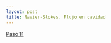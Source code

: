 ```yaml
---
layout: post
title: Navier-Stokes. Flujo en cavidad
---
```


[Paso 11 ](http://nbviewer.ipython.org/github/ja0335/Course_12_steps_to_Navier_Stokes/blob/master/Step%2010.%20Poisson%20equation.ipynb)
